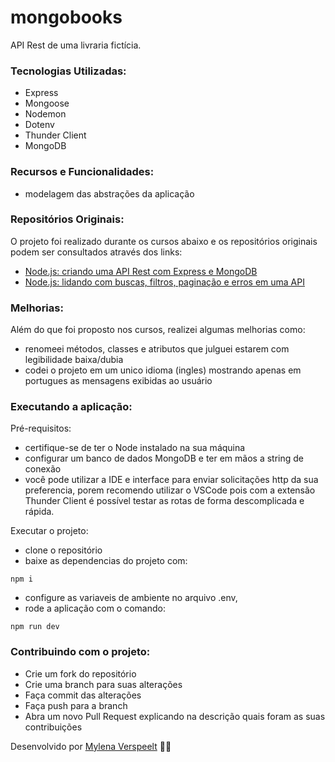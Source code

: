 # mongobooks
API Rest de uma livraria fictícia.

### Tecnologias Utilizadas:
- Express
- Mongoose
- Nodemon
- Dotenv
- Thunder Client
- MongoDB

### Recursos e Funcionalidades:
- modelagem das abstrações da aplicação

### Repositórios Originais:
O projeto foi realizado durante os cursos abaixo e os repositórios originais podem ser consultados através dos links:
- [Node.js: criando uma API Rest com Express e MongoDB](https://github.com/alura-cursos/3266-express-mongo/tree/aula-1)
- [Node.js: lidando com buscas, filtros, paginação e erros em uma API](https://github.com/antonio-evaldo/api-node-express-2)

### Melhorias:
Além do que foi proposto nos cursos, realizei algumas melhorias como:
- renomeei métodos, classes e atributos que julguei estarem com legibilidade baixa/dubia
- codei o projeto em um unico idioma (ingles) mostrando apenas em portugues as mensagens exibidas ao usuário

### Executando a aplicação:
Pré-requisitos:
- certifique-se de ter o Node instalado na sua máquina 
- configurar um banco de dados MongoDB e ter em mãos a string de conexão
- você pode utilizar a IDE e interface para enviar solicitações http da sua preferencia, porem recomendo utilizar o VSCode pois com a extensão Thunder Client é possível testar as rotas de forma descomplicada e rápida.

Executar o projeto:
- clone o repositório
- baixe as dependencias do projeto com: 
```
npm i 
```
- configure as variaveis de ambiente no arquivo .env,
- rode a aplicação com o comando:
```
npm run dev
```

### Contribuindo com o projeto:
- Crie um fork do repositório
- Crie uma branch para suas alterações 
- Faça commit das alterações 
- Faça push para a branch
- Abra um novo Pull Request explicando na descrição quais foram as suas contribuições


Desenvolvido por [Mylena Verspeelt](https://www.linkedin.com/in/mylenaverspeelt/) 🌿🌿   

